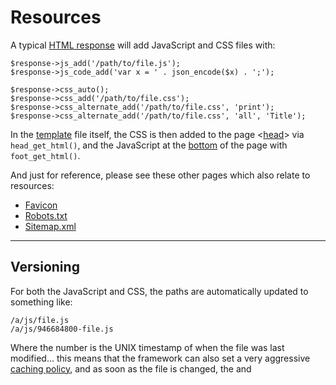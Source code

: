 # Resources

A typical [HTML response](/doc/helpers/response/) will add JavaScript and CSS files with:

	$response->js_add('/path/to/file.js');
	$response->js_code_add('var x = ' . json_encode($x) . ';');

	$response->css_auto();
	$response->css_add('/path/to/file.css');
	$response->css_alternate_add('/path/to/file.css', 'print');
	$response->css_alternate_add('/path/to/file.css', 'all', 'Title');

In the [template](/doc/setup/templates/) file itself, the CSS is then added to the page <[head](http://developer.yahoo.com/performance/rules.html#css_top)> via `head_get_html()`, and the JavaScript at the [bottom](http://developer.yahoo.com/performance/rules.html#js_bottom) of the page with `foot_get_html()`.

And just for reference, please see these other pages which also relate to resources:

* [Favicon](/doc/setup/favicon/)
* [Robots.txt](/doc/setup/robots/)
* [Sitemap.xml](/doc/setup/sitemap/)

---

## Versioning

For both the JavaScript and CSS, the paths are automatically updated to something like:

	/a/js/file.js
	/a/js/946684800-file.js

Where the number is the UNIX timestamp of when the file was last modified... this means that the framework can also set a very aggressive [caching policy](http://developer.yahoo.com/performance/rules.html#expires), and as soon as the file is changed, the <link> and <script> tags change, and the old URL is 301 redirected to the new path.

This can be disabled with the config options:

	$config['output.version'] = false;

---

## JavaScript code

Sometimes you may need to set a JavaScript variable, for example the current tax rate, however you don't really want to do this inline as its a potential [security issue](/doc/security/strings/html-injection/), and can break the default [CSP directives](/doc/security/csp/).

So instead just add:

	$response->js_code_add('var x = ' . json_encode($x) . ';');

And the JavaScript code will be provided to the browser as though it was a separate file, which can only be requested once, and should not be cached by the browser (to avoid security issues).

---

## JavaScript combined

Along with the versioning, the JS files can also be [combined](http://developer.yahoo.com/performance/rules.html#num_http) to a single file if you set the config:

	$config['output.js_combine'] = true;

This means that all the local files will be presented to the browser with a single script tag, such as:

	<script src="/a/js/946684800-{file1,file2}.js"></script>

And the framework will automatically parse this and return the individual files as one.

---

## JavaScript minified

To [minify](http://developer.yahoo.com/performance/rules.html#minify) the JavaScript with [jsmin-php](https://github.com/rgrove/jsmin-php/), set:

	$config['output.js_min'] = true;

The result of this is cached, so shouldn't cause any performance issues (but may make debugging harder).

---

## CSS tidy

To "tidy" your CSS before being sent to the browser with [csstidy](http://csstidy.sourceforge.net/), set:

	$config['output.css_tidy'] = true;

The result is cached, and shouldn't make many changes to your CSS, its more to remove the whitespace, which reduces the file size a bit further.

---

## CSS auto

Some sites can simply get away with a single CSS file, but if they become too large, you may find that you want a different (or additional) file per section (based on the URL).

So if you update your [template](/doc/setup/templates/) file, so that it simply executes:

	$this->css_auto();

Then by default, the following 3 files (if they exist), will be included:

	/a/css/global/core.css
	/a/css/global/print.css
	/a/css/global/high.css

Where 'print.css' is the print style sheet, and 'high.css' is an alternative stylesheet for a high contrast version of the site.

Have a look at the config option 'output.css_types' if you want to configure these.

Then depending on the URL being loaded, additional files can be included.

For example:

	http://www.example.com/admin/products/

		/a/css/global/core.css
		/a/css/admin/core.css
		/a/css/admin/products/core.css

